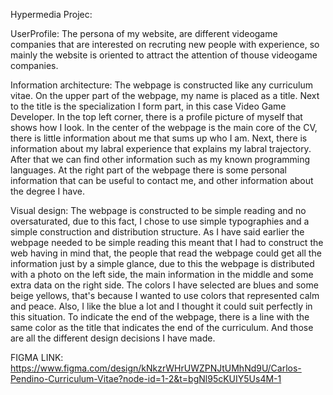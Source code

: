 Hypermedia Projec:


UserProfile: The persona of my website, are different videogame companies that are interested
on recruting new people with experience, so mainly the website is oriented to attract the attention of thouse videogame companies.

Information architecture: The webpage is constructed like any curriculum vitae. On the upper part of the webpage, my name is placed as a title. 
Next to the title is the specialization I form part, in this case Video Game Developer. In the top left corner, there is a profile picture of myself that shows how I look. 
In the center of the webpage is the main core of the CV, there is little information about me that sums up who I am. 
Next, there is information about my labral experience that explains my labral trajectory. After that we can find other information such as my known programming languages.
At the right part of the webpage there is some personal information that can be useful to contact me, and other information about the degree I have.

Visual design: The webpage is constructed to be simple reading and no oversaturated, due to this fact, I chose to use simple typographies and a simple construction and distribution structure.
As I have said earlier the webpage needed to be simple reading this meant that I had to construct the web having in mind that, the people that read the webpage could get all the information just by a simple glance,
due to this the webpage is distributed with a photo on the left side, the main information in the middle and some extra data on the right side. 
The colors I have selected are blues and some beige yellows, that's because I wanted to use colors that represented calm and peace. Also, I like the blue a lot and I thought it could suit perfectly in this situation.
To indicate the end of the webpage, there is a line with the same color as the title that indicates the end of the curriculum. And those are all the different design decisions I have made. 

FIGMA LINK: https://www.figma.com/design/kNkzrWHrUWZPNJtUMhNd9U/Carlos-Pendino-Curriculum-Vitae?node-id=1-2&t=bgNl95cKUIY5Us4M-1
